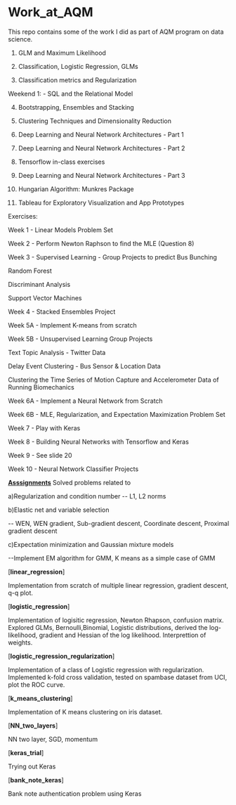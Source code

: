 # Work_at_AQM
This repo contains some of the work I did as part of AQM program on data science.
1. GLM and Maximum Likelihood

2. Classification, Logistic Regression, GLMs

3. Classification metrics and Regularization

Weekend 1: - SQL and the Relational Model

4. Bootstrapping, Ensembles and Stacking

5. Clustering Techniques and Dimensionality Reduction

6. Deep Learning and Neural Network Architectures - Part 1

7. Deep Learning and Neural Network Architectures - Part 2

8. Tensorflow in-class exercises

9. Deep Learning and Neural Network Architectures - Part 3

10. Hungarian Algorithm: Munkres Package

11. Tableau for Exploratory Visualization and App Prototypes

Exercises:

Week 1 - Linear Models Problem Set

Week 2 - Perform Newton Raphson to find the MLE (Question 8)

Week 3 - Supervised Learning - Group Projects to predict Bus Bunching

Random Forest

Discriminant Analysis

Support Vector Machines

Week 4 - Stacked Ensembles Project

Week 5A - Implement K-means from scratch

Week 5B - Unsupervised Learning Group Projects

Text Topic Analysis - Twitter Data

Delay Event Clustering - Bus Sensor & Location Data

Clustering the Time Series of Motion Capture and Accelerometer Data of Running Biomechanics

Week 6A - Implement a Neural Network from Scratch

Week 6B - MLE, Regularization, and Expectation Maximization Problem Set

Week 7 - Play with Keras

Week 8 - Building Neural Networks with Tensorflow and Keras

Week 9 - See slide 20

Week 10 - Neural Network Classifier Projects


[**Asssignments**](https://github.com/AQM-Repos/MukutRKalita/tree/master/DustinAssignment)
Solved problems related to 

a)Regularization and condition number
-- L1, L2 norms

b)Elastic net and variable selection

-- WEN, WEN gradient, Sub-gradient descent, Coordinate descent, Proximal gradient descent

c)Expectation minimization and Gaussian mixture models

--Implement EM algorithm for GMM, K means as a simple case of GMM




[**linear_regression**]

Implementation from scratch of multiple linear regression, gradient descent, q-q plot. 

[**logistic_regression**]

Implementation of logisitic regression, Newton Rhapson, confusion matrix. Explored GLMs, Bernoulli,Binomial, Logistic distributions, derived the log-likelihood, gradient and Hessian of the log likelihood. Interprettion of weights. 

[**logistic_regression_regularization**]

Implementation of a class of Logistic regression with regularization. Implemented k-fold cross validation, tested on spambase dataset from UCI, plot the ROC curve.

[**k_means_clustering**]

Implementation of K means clustering on iris dataset. 

[**NN_two_layers**]

NN two layer, SGD, momentum 

[**keras_trial**]

Trying out Keras

[**bank_note_keras**]

Bank note authentication problem using Keras


